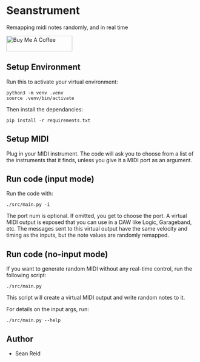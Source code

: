 # Seanstrument
Remapping midi notes randomly, and in real time

<a href="https://www.buymeacoffee.com/seanreid" target="_blank"><img src="https://cdn.buymeacoffee.com/buttons/default-orange.png" alt="Buy Me A Coffee" height="41" width="174"></a>

## Setup Environment
Run this to activate your virtual environment:
```
python3 -m venv .venv
source .venv/bin/activate
```

Then install the dependancies:
```
pip install -r requirements.txt
```

## Setup MIDI
Plug in your MIDI instrument. The code will ask you to choose from a list of the instruments that it finds, unless you give it a MIDI port as an argument.

## Run code (input mode)
Run the code with:
```
./src/main.py -i
```

The port num is optional. If omitted, you get to choose the port. A virtual MIDI output is exposed that you can use in a DAW like Logic, Garageband, etc. The messages sent to this virtual output have the same velocity and timing as the inputs, but the note values are randomly remapped.

## Run code (no-input mode)
If you want to generate random MIDI without any real-time control, run the following script:
```
./src/main.py
```

This script will create a virtual MIDI output and write random notes to it.

For details on the input args, run:
```
./src/main.py --help
```

## Author
* Sean Reid
